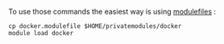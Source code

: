 To use those commands the easiest way is using [modulefiles](https://http://modules.sourceforge.net) : 

```
cp docker.modulefile $HOME/privatemodules/docker
module load docker
```
